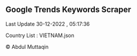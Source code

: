 

## Google Trends Keywords Scraper 
 
Last Update 30-12-2022 , 05:17:36

Country List :
VIETNAM.json



© Abdul Muttaqin 
